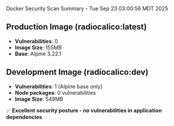 Docker Security Scan Summary - Tue Sep 23 03:00:56 MDT 2025

## Production Image (radiocalico:latest)
- **Vulnerabilities**: 0
- **Image Size**: 155MB
- **Base**: Alpine 3.22.1

## Development Image (radiocalico:dev)
- **Vulnerabilities**: 1 (Alpine base only)
- **Node packages**: 0 vulnerabilities
- **Image Size**: 549MB

✅ **Excellent security posture - no vulnerabilities in application dependencies**
